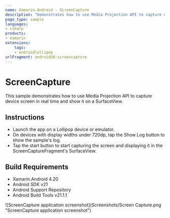 ```yaml
---
name: Xamarin.Android - ScreenCapture
description: "Demonstrates how to use Media Projection API to capture device screen in real time and show it on a SurfaceView (Android Lollipop)"
page_type: sample
languages:
- csharp
products:
- xamarin
extensions:
    tags:
    - androidlollipop
urlFragment: android50-screencapture
---
```

# ScreenCapture

This sample demonstrates how to use Media Projection API to capture device screen in real time and show it on a SurfaceView.

## Instructions

* Launch the app on a Lollipop device or emulator.
* On devices with display widths under 720dp, tap the Show Log button to show the sample's log.
* Tap the start button to start capturing the screen and displaying it in the ScreenCaptureFragment's SurfaceView.

## Build Requirements

* Xamarin.Android 4.20
* Android SDK v21
* Android Support Repository
* Android Build Tools v21.1.1

![ScreenCapture application screenshot](Screenshots/Screen Capture.png "ScreenCapture application screenshot")


